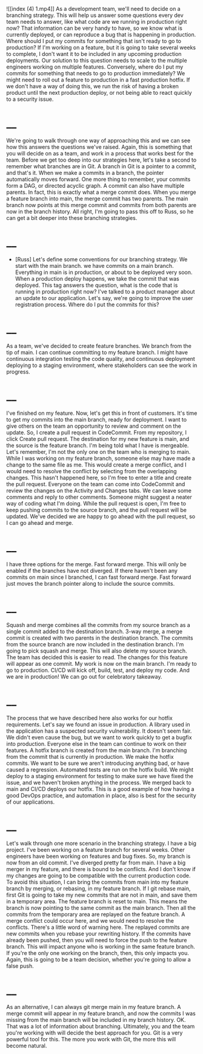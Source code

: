 ![[index (4) 1.mp4]]
As a development team, we'll need to decide on a branching strategy. This will help us answer some questions every dev team needs to answer, like what code are we running in production right now? That information can be very handy to have, so we know what is currently deployed, or can reproduce a bug that is happening in production. Where should I put my commits for something that isn't ready to go to production? If I'm working on a feature, but it is going to take several weeks to complete, I don't want it to be included in any upcoming production deployments. Our solution to this question needs to scale to the multiple engineers working on multiple features. Conversely, where do I put my commits for something that needs to go to production immediately? We might need to roll out a feature to production in a fast production hotfix. If we don't have a way of doing this, we run the risk of having a broken product until the next production deploy, or not being able to react quickly to a security issue.
# __
We're going to walk through one way of approaching this and we can see how this answers the questions we've raised. Again, this is something that you will decide on as a team, and work in a process that works best for the team. Before we get too deep into our strategies here, let's take a second to remember what branches are in Git. A branch in Git is a pointer to a commit, and that's it. When we make a commits in a branch, the pointer automatically moves forward. One more thing to remember, your commits form a DAG, or directed acyclic graph. A commit can also have multiple parents. In fact, this is exactly what a merge commit does. When you merge a feature branch into main, the merge commit has two parents. The main branch now points at this merge commit and commits from both parents are now in the branch history. All right, I'm going to pass this off to Russ, so he can get a bit deeper into these branching strategies.
# __
- [Russ] Let's define some conventions for our branching strategy. We start with the main branch. we have commits on a main branch. Everything in main is in production, or about to be deployed very soon. When a production deploy happens, we take the commit that was deployed. This tag answers the question, what is the code that is running in production right now? I've talked to a product manager about an update to our application. Let's say, we're going to improve the user registration process. Where do I put the commits for this?
# __
As a team, we've decided to create feature branches. We branch from the tip of main. I can continue committing to my feature branch. I might have continuous integration testing the code quality, and continuous deployment deploying to a staging environment, where stakeholders can see the work in progress.
# __
I've finished on my feature. Now, let's get this in front of customers. It's time to get my commits into the main branch, ready for deployment. I want to give others on the team an opportunity to review and comment on the update. So, I create a pull request in CodeCommit. From my repository, I click Create pull request. The destination for my new feature is main, and the source is the feature branch. I'm being told what I have is mergeable. Let's remember, I'm not the only one on the team who is merging to main. While I was working on my feature branch, someone else may have made a change to the same file as me. This would create a merge conflict, and I would need to resolve the conflict by selecting from the overlapping changes. This hasn't happened here, so I'm free to enter a title and create the pull request. Everyone on the team can come into CodeCommit and review the changes on the Activity and Changes tabs. We can leave some comments and reply to other comments. Someone might suggest a neater way of coding what I'm doing. While the pull request is open, I'm free to keep pushing commits to the source branch, and the pull request will be updated. We've decided we are happy to go ahead with the pull request, so I can go ahead and merge.
# __
I have three options for the merge. Fast forward merge. This will only be enabled if the branches have not diverged. If there haven't been any commits on main since I branched, I can fast forward merge. Fast forward just moves the branch pointer along to include the source commits.
# __
Squash and merge combines all the commits from my source branch as a single commit added to the destination branch. 3-way merge, a merge commit is created with two parents in the destination branch. The commits from the source branch are now included in the destination branch. I'm going to pick squash and merge. This will also delete my source branch. The team has decided this is easier to read. The changes for this feature will appear as one commit. My work is now on the main branch. I'm ready to go to production. CI/CD will kick off, build, test, and deploy my code. And we are in production! We can go out for celebratory takeaway.
# __
The process that we have described here also works for our hotfix requirements. Let's say we found an issue in production. A library used in the application has a suspected security vulnerability. It doesn't seem fair. We didn't even cause the bug, but we want to work quickly to get a bugfix into production. Everyone else in the team can continue to work on their features. A hotfix branch is created from the main branch. I'm branching from the commit that is currently in production. We make the hotfix commits. We want to be sure we aren't introducing anything bad, or have caused a regression. Automated tests are run on the hotfix build. We might deploy to a staging environment for testing to make sure we have fixed the issue, and we haven't broken anything in the process. We merged back to main and CI/CD deploys our hotfix. This is a good example of how having a good DevOps practice, and automation in place, also is best for the security of our applications.
# __
Let's walk through one more scenario in the branching strategy. I have a big project. I've been working on a feature branch for several weeks. Other engineers have been working on features and bug fixes. So, my branch is now from an old commit. I've diverged pretty far from main. I have a big merger in my feature, and there is bound to be conflicts. And I don't know if my changes are going to be compatible with the current production code. To avoid this situation, I can bring the commits from main into my feature branch by merging, or rebasing, in my feature branch. If I git rebase main, first Git is going to take my new commits that are not in main, and save them in a temporary area. The feature branch is reset to main. This means the branch is now pointing to the same commit as the main branch. Then all the commits from the temporary area are replayed on the feature branch. A merge conflict could occur here, and we would need to resolve the conflicts. There's a little word of warning here. The replayed commits are new commits when you rebase your rewriting history. If the commits have already been pushed, then you will need to force the push to the feature branch. This will impact anyone who is working in the same feature branch. If you're the only one working on the branch, then, this only impacts you. Again, this is going to be a team decision, whether you're going to allow a false push.
# __
As an alternative, I can always git merge main in my feature branch. A merge commit will appear in my feature branch, and now the commits I was missing from the main branch will be included in my branch history. OK. That was a lot of information about branching. Ultimately, you and the team you're working with will decide the best approach for you. Git is a very powerful tool for this. The more you work with Git, the more this will become natural.
